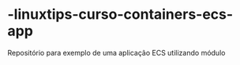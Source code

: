 # -linuxtips-curso-containers-ecs-app
Repositório para exemplo de uma aplicação ECS utilizando módulo
